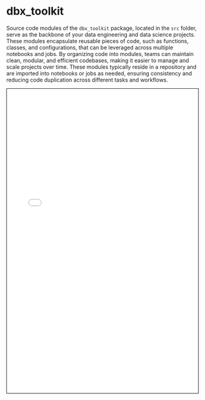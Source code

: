 # dbx_toolkit

Source code modules of the `dbx_toolkit` package, located in the `src` folder, serve as the backbone of your data engineering and data science projects. These modules encapsulate reusable pieces of code, such as functions, classes, and configurations, that can be leveraged across multiple notebooks and jobs. By organizing code into modules, teams can maintain clean, modular, and efficient codebases, making it easier to manage and scale projects over time. These modules typically reside in a repository and are imported into notebooks or jobs as needed, ensuring consistency and reducing code duplication across different tasks and workflows.

<div style="border: 0.5px solid #000; padding: 0px; border-radius: 0px;">
    <iframe src="../api/dbx_toolkit/index.html" style="width: 100%; height: 800px; border: none;"></iframe>
</div>
